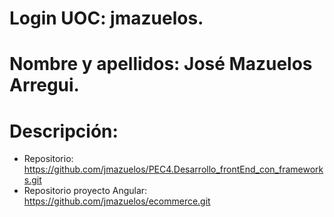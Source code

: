 # Login UOC: jmazuelos.
# Nombre y apellidos: José Mazuelos Arregui.
# Descripción: 
  - Repositorio: https://github.com/jmazuelos/PEC4.Desarrollo_frontEnd_con_frameworks.git
  - Repositorio proyecto Angular: https://github.com/jmazuelos/ecommerce.git